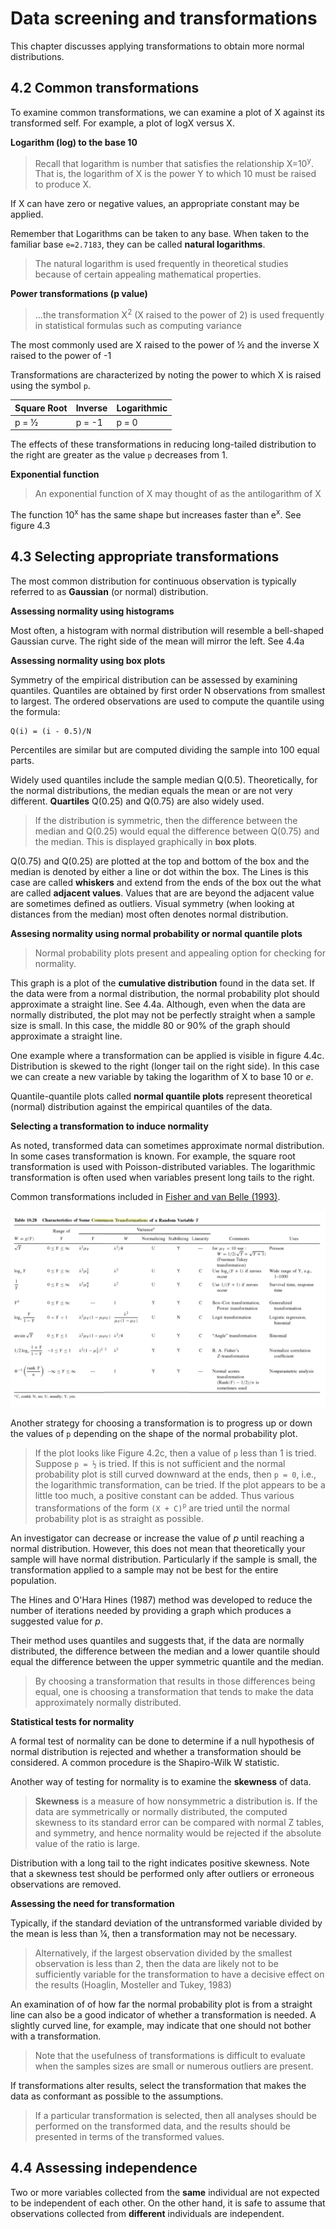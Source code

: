 # Data screening and transformations

This chapter discusses applying transformations to obtain more normal distributions.

## 4.2 Common transformations

To examine common transformations, we can examine a plot of X against its transformed self. For example, a plot of logX versus X.

**Logarithm (log) to the base 10**

> Recall that logarithm is number that satisfies the relationship X=10<sup>y</sup>. That is, the logarithm of X is the power Y to which 10 must be raised to produce X.

If X can have zero or negative values, an appropriate constant may be applied.

Remember that Logarithms can be taken to any base. When taken to the familiar base `e=2.7183`, they can be called **natural logarithms**.

> The natural logarithm is used frequently in theoretical studies because of certain appealing mathematical properties.

**Power transformations (p value)**

> ...the transformation X<sup>2</sup> (X raised to the power of 2) is used frequently in statistical formulas such as computing variance

The most commonly used are X raised to the power of ½ and the inverse X raised to the power of -1

Transformations are characterized by noting the power to which X is raised using the symbol `p`.

|Square Root| Inverse | Logarithmic |
|---|---|---
p = ½ | p = -1 | p = 0

The effects of these transformations in reducing long-tailed distribution to the right are greater as the value `p` decreases from 1.

**Exponential function**

> An exponential function of X may thought of as the antilogarithm of X

The function 10<sup>x</sup> has the same shape but increases faster than e<sup>x</sup>. See figure 4.3

## 4.3 Selecting appropriate transformations

The most common distribution for continuous observation is typically referred to as **Gaussian** (or normal) distribution.

**Assessing normality using histograms**

Most often, a histogram with normal distribution will resemble a bell-shaped Gaussian curve. The right side of the mean will mirror the left. See 4.4a

**Assessing normality using box plots**

Symmetry of the empirical distribution can be assessed by examining quantiles. Quantiles are obtained by first order N observations from smallest to largest. The ordered observations are used to compute the quantile using the formula:

```
Q(i) = (i - 0.5)/N
```

Percentiles are similar but are  computed dividing the sample into 100 equal parts.

Widely used quantiles include the sample median Q(0.5). Theoretically, for the normal distributions, the median equals the mean or are not very different. **Quartiles** Q(0.25) and Q(0.75) are also widely used.

> If the distribution is symmetric, then the difference between the median and Q(0.25) would equal the difference between Q(0.75) and the median. This is displayed graphically in **box plots**.

Q(0.75) and Q(0.25) are plotted at the top and bottom of the box and the median is denoted by either a line or dot within the box. The Lines is this case are called **whiskers** and extend from the ends of the box out the what are called **adjacent values**. Values that are are beyond the adjacent value are sometimes defined as outliers. Visual symmetry (when looking at distances from the median) most often denotes normal distribution.

**Assesing normality using normal probability or normal quantile plots**

> Normal probability plots present and appealing option for checking for normality.

This graph is a plot of the **cumulative distribution** found in the data set. If the data were from a normal distribution, the normal probability plot should approximate a straight line. See 4.4a. Although, even when the data are normally distributed, the plot may not be perfectly straight when a sample size is small. In this case, the middle 80 or 90% of the graph should approximate a straight line.

One example where a transformation can be applied is visible in figure 4.4c. Distribution is skewed to the right (longer tail on the right side). In this case we can create a new variable by taking the logarithm of X to base 10 or *e*.

Quantile-quantile plots called **normal quantile plots** represent theoretical (normal) distribution against the empirical quantiles of the data.

**Selecting a transformation to induce normality**

As noted, transformed data can sometimes approximate normal distribution. In some cases transformation is known. For example, the square root transformation is used with Poisson-distributed variables. The logarithmic transformation is often used when variables present long tails to the right.

Common transformations included in [Fisher and van Belle (1993)](https://books.google.com/books?hl=en&lr=&id=KSh8IOrLPzwC&oi=fnd&pg=PR7&ots=K5afJEhYII&sig=6Dv50xjemqIdd6e0hlr-1cO11-g#v=onepage&q=common%20transformations&f=false).

![workflow](img/common_transformations_fisher_van_belle_93.png "Common Transformations")

Another strategy for choosing a transformation is to progress up or down the values of `p` depending on the shape of the normal probability plot.

> If the plot looks like Figure 4.2c, then a value of `p` less than 1 is tried. Suppose `p = ½` is tried. If this is not sufficient and the normal probability plot is still curved downward at the ends, then `p = 0`, i.e., the logarithmic transformation, can be tried. If the plot appears to be a little too much, a positive constant can be added. Thus various transformations of the form `(X + C)`<sup>`p`</sup> are tried until the normal probability plot is as straight as possible.

An investigator can decrease or increase the value of *p* until reaching a normal distribution. However, this does not mean that theoretically your sample will have normal distribution. Particularly if the sample is small, the transformation applied to a sample may not be best for the entire population.

The Hines and O'Hara Hines (1987) method was developed to reduce the number of iterations needed by providing a graph which produces a suggested value for *p*.

Their method uses quantiles and suggests that, if the data are normally distributed, the difference between the median and a lower quantile should equal the difference between the upper symmetric quantile and the median.

> By choosing a transformation that results in those differences being equal, one is choosing a transformation that tends to make the data approximately normally distributed.

**Statistical tests for normality**

A formal test of normality can be done to determine if a null hypothesis of normal distribution is rejected and whether a transformation should be considered. A common procedure is the Shapiro-Wilk W statistic.

Another way of testing for normality is to examine the **skewness** of data.

> **Skewness** is a measure of how nonsymmetric a distribution is. If the data are symmetrically or normally distributed, the computed skewness to its standard error can be compared with normal Z tables, and symmetry, and hence normality would be rejected if the absolute value of the ratio is large.

Distribution with a long tail to the right indicates positive skewness. Note that a skewness test should be performed only after outliers or erroneous observations are removed.

**Assessing the need for transformation**

Typically, if the standard deviation of the untransformed variable divided by the mean is less than ¼, then a transformation may not be necessary.

> Alternatively, if the largest observation divided by the smallest observation is less than 2, then the data are likely not to be sufficiently variable for the transformation to have a decisive effect on the results (Hoaglin, Mosteller and Tukey, 1983)

An examination of of how far the normal probability plot is from a straight line can also be a good indicator of whether a transformation is needed. A slightly curved line, for example, may indicate that one should not bother with a transformation.

> Note that the usefulness of transformations is difficult to evaluate when the samples sizes are small or numerous outliers are present.

If transformations alter results, select the transformation that makes the data as conformant as possible to the assumptions.

> If a particular transformation is selected, then all analyses should be performed on the transformed data, and the results should be presented in terms of the transformed values.

## 4.4 Assessing independence

Two or more variables collected from the **same** individual are not expected to be independent of each other. On the other hand, it is safe to assume that observations collected from **different** individuals are independent.
